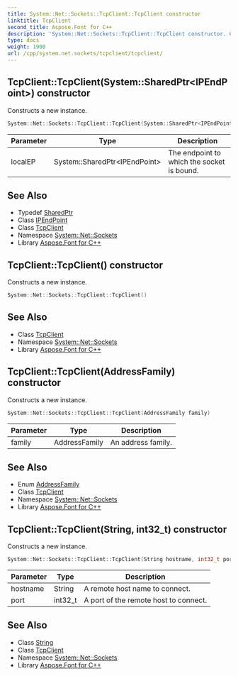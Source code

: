 ```yaml
---
title: System::Net::Sockets::TcpClient::TcpClient constructor
linktitle: TcpClient
second_title: Aspose.Font for C++
description: 'System::Net::Sockets::TcpClient::TcpClient constructor. Constructs a new instance in C++.'
type: docs
weight: 1900
url: /cpp/system.net.sockets/tcpclient/tcpclient/
---
```

## TcpClient::TcpClient(System::SharedPtr\<IPEndPoint\>) constructor


Constructs a new instance.

```cpp
System::Net::Sockets::TcpClient::TcpClient(System::SharedPtr<IPEndPoint> localEP)
```


| Parameter | Type | Description |
| --- | --- | --- |
| localEP | System::SharedPtr\<IPEndPoint\> | The endpoint to which the socket is bound. |

## See Also

* Typedef [SharedPtr](../../../system/sharedptr/)
* Class [IPEndPoint](../../../system.net/ipendpoint/)
* Class [TcpClient](../)
* Namespace [System::Net::Sockets](../../)
* Library [Aspose.Font for C++](../../../)
## TcpClient::TcpClient() constructor


Constructs a new instance.

```cpp
System::Net::Sockets::TcpClient::TcpClient()
```

## See Also

* Class [TcpClient](../)
* Namespace [System::Net::Sockets](../../)
* Library [Aspose.Font for C++](../../../)
## TcpClient::TcpClient(AddressFamily) constructor


Constructs a new instance.

```cpp
System::Net::Sockets::TcpClient::TcpClient(AddressFamily family)
```


| Parameter | Type | Description |
| --- | --- | --- |
| family | AddressFamily | An address family. |

## See Also

* Enum [AddressFamily](../../addressfamily/)
* Class [TcpClient](../)
* Namespace [System::Net::Sockets](../../)
* Library [Aspose.Font for C++](../../../)
## TcpClient::TcpClient(String, int32_t) constructor


Constructs a new instance.

```cpp
System::Net::Sockets::TcpClient::TcpClient(String hostname, int32_t port)
```


| Parameter | Type | Description |
| --- | --- | --- |
| hostname | String | A remote host name to connect. |
| port | int32_t | A port of the remote host to connect. |

## See Also

* Class [String](../../../system/string/)
* Class [TcpClient](../)
* Namespace [System::Net::Sockets](../../)
* Library [Aspose.Font for C++](../../../)
